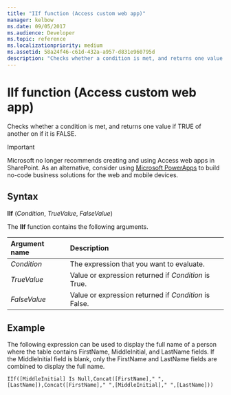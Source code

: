 ```yaml
---
title: "IIf function (Access custom web app)"
manager: kelbow
ms.date: 09/05/2017
ms.audience: Developer
ms.topic: reference 
ms.localizationpriority: medium
ms.assetid: 58a24f46-c61d-432a-a957-d831e960795d
description: "Checks whether a condition is met, and returns one value if TRUE of another on if it is FALSE."
---
```


# IIf function (Access custom web app)

Checks whether a condition is met, and returns one value if TRUE of another on if it is FALSE.
  
> [!IMPORTANT]
> Microsoft no longer recommends creating and using Access web apps in SharePoint. As an alternative, consider using [Microsoft PowerApps](https://powerapps.microsoft.com/en-us/) to build no-code business solutions for the web and mobile devices. 
  
## Syntax

**IIf** (*Condition*, *TrueValue*, *FalseValue*) 
  
The **IIf** function contains the following arguments. 
  
|**Argument name**|**Description**|
|:-----|:-----|
| *Condition*  <br/> |The expression that you want to evaluate.  <br/> |
| *TrueValue*  <br/> |Value or expression returned if  *Condition*  is True.  <br/> |
| *FalseValue*  <br/> |Value or expression returned if  *Condition*  is False.  <br/> |
   
## Example

The following expression can be used to display the full name of a person where the table contains FirstName, MiddleInitial, and LastName fields. If the MiddleInitial field is blank, only the FirstName and LastName fields are combined to display the full name.
  
`IIf([MiddleInitial] Is Null,Concat([FirstName]," ",[LastName]),Concat([FirstName]," ",[MiddleInitial]," ",[LastName]))`


